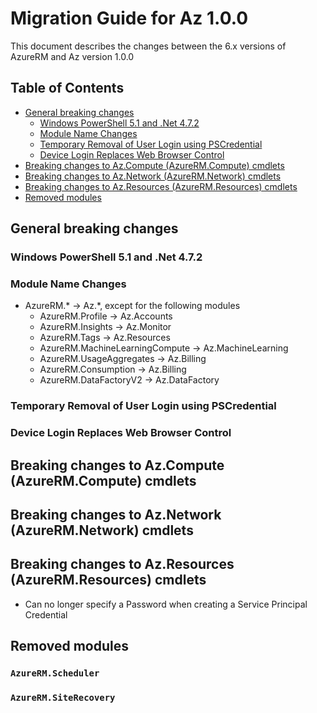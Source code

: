 # Migration Guide for Az 1.0.0

This document describes the changes between the 6.x versions of AzureRM and Az version 1.0.0

## Table of Contents

- [General breaking changes](#general-breaking-changes)
    - [Windows PowerShell 5.1 and .Net 4.7.2](#windows-powershell-51-and-net-472)
    - [Module Name Changes](#module-name-changes)
    - [Temporary Removal of User Login using PSCredential](#temporary-removal-of-user-login-using-pscredential)
    - [Device Login Replaces Web Browser Control](#device-login-replaces-web-browser-control)
- [Breaking changes to Az.Compute (AzureRM.Compute) cmdlets](#breaking-changes-to-azcompute-azurermcompute-cmdlets)
- [Breaking changes to Az.Network (AzureRM.Network) cmdlets](#breaking-changes-to-aznetwork-azurermnetwork-cmdlets)
- [Breaking changes to Az.Resources (AzureRM.Resources) cmdlets](#breaking-changes-to-azresources-azurermresources-cmdlets)
- [Removed modules](#removed-modules)

## General breaking changes

### Windows PowerShell 5.1 and .Net 4.7.2

### Module Name Changes
* AzureRM.* -> Az.*, except for the following modules
  - AzureRM.Profile -> Az.Accounts
  - AzureRM.Insights -> Az.Monitor
  - AzureRM.Tags -> Az.Resources
  - AzureRM.MachineLearningCompute -> Az.MachineLearning
  - AzureRM.UsageAggregates -> Az.Billing
  - AzureRM.Consumption -> Az.Billing
  - AzureRM.DataFactoryV2 -> Az.DataFactory

### Temporary Removal of User Login using PSCredential

### Device Login Replaces Web Browser Control

## Breaking changes to Az.Compute (AzureRM.Compute) cmdlets

## Breaking changes to Az.Network (AzureRM.Network) cmdlets

## Breaking changes to Az.Resources (AzureRM.Resources) cmdlets

- Can no longer specify a Password when creating a Service Principal Credential

## Removed modules

### `AzureRM.Scheduler`


### `AzureRM.SiteRecovery`

